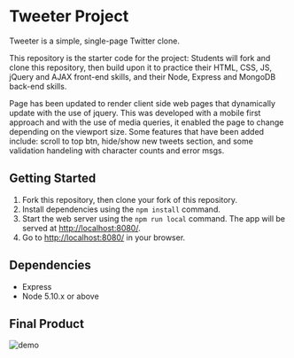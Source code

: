 # Tweeter Project

Tweeter is a simple, single-page Twitter clone.

This repository is the starter code for the project: Students will fork and clone this repository, then build upon it to practice their HTML, CSS, JS, jQuery and AJAX front-end skills, and their Node, Express and MongoDB back-end skills.

Page has been updated to render client side web pages that dynamically update with the use of jquery. This was developed with a mobile first approach and with the use of media queries, it enabled the page to change depending on the viewport size. Some features that have been added include: scroll to top btn, hide/show new tweets section, and some validation handeling with character counts and error msgs. 

## Getting Started

1. Fork this repository, then clone your fork of this repository.
2. Install dependencies using the `npm install` command.
3. Start the web server using the `npm run local` command. The app will be served at <http://localhost:8080/>.
4. Go to <http://localhost:8080/> in your browser.

## Dependencies

- Express
- Node 5.10.x or above

## Final Product

![demo](https://media.giphy.com/media/vFKqnCdLPNOKc/giphy.gif)

